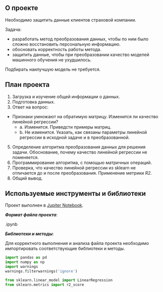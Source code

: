 ## О проекте
Необходимо защитить данные клиентов страховой компании.

Задача:
  - разработать метод преобразования данных, чтобы по ним было сложно восстановить персональную информацию.
  - обосновать корректность работы метода.
  - защитить данные, чтобы при преобразовании качество моделей машинного обучения не ухудшилось.

Подбирать наилучшую модель не требуется.

## План проекта

1. Загрузка и изучение общей информации о данных.
2. Подготовка данных.
3. Ответ на вопрос:
 - Признаки умножают на обратимую матрицу. Изменится ли качество линейной регрессии?
    - a. Изменится. Приведсти примеры матриц.
    - b. Не изменится. Указать, как связаны параметры линейной регрессии в исходной задаче и в преобразованной.
5. Определение алгоритма преобразования данных для решения задачи. Обоснование, почему качество линейной регрессии не поменяется.
6. Программирование алгоритма, с помощью матричных операций.
7. Проверка, что качество линейной регрессии из sklearn не отличается до и после преобразования. Применение метрики *R2*.
8. Общий вывод.

## Используемые инструменты и библиотеки

Проект выполнен в [Jupiter Notebook](https://jupyter.org/install.html).

***Формат файла проекта***:

.ipynb

***Библиотеки и методы***:

Для корректного выполнения и анализа файла проекта необходимо импортировать соответствующие библиотеки и методы.

```python
import pandas as pd
import numpy as np
import warnings
warnings.filterwarnings('ignore')

from sklearn.linear_model import LinearRegression
from sklearn.metrics import r2_score
```
